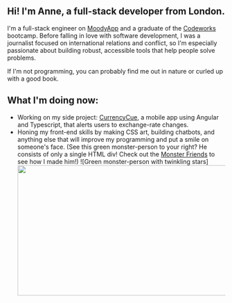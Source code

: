 ## Hi! I'm Anne, a full-stack developer from London.

I'm a full-stack engineer on [MoodyApp](https://github.com/BOUNCE8/MoodyApp/blob/development/README.md) and a graduate of the [Codeworks](https://github.com/codeworks/) bootcamp. Before falling in love with software development, I was a journalist focused on international relations and conflict, so I'm especially passionate about building robust, accessible tools that help people solve problems.

If I'm not programming, you can probably find me out in nature or curled up with a good book.

## What I'm doing now:

- Working on my side project: [CurrencyCue](https://github.com/ABJolis/currency_cue#readme), a mobile app using Angular and Typescript, that alerts users to exchange-rate changes.
- Honing my front-end skills by making CSS art, building chatbots, and anything else that will improve my programming and put a smile on someone's face. (See this green monster-person to your right? He consists of only a single HTML div! Check out the [Monster Friends](https://github.com/ABJolis/monsterfriends) to see how I made him!)
![Green monster-person with twinkling stars]<img src="https://github.com/ABJolis/MyReadMe/raw/master/GreenManGif.gif" width="500" height="300"/>

